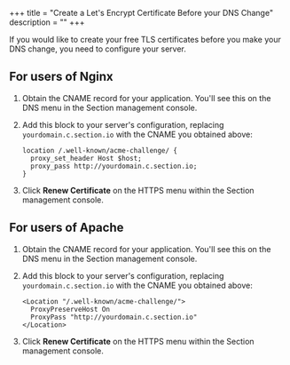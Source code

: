 +++
title = "Create a Let's Encrypt Certificate Before your DNS Change"
description = ""
+++

If you would like to create your free TLS certificates before you make your DNS change, you need to configure your server.

## For users of Nginx

1. Obtain the CNAME record for your application. You'll see this on the DNS menu in the Section management console.
1. Add this block to your server's configuration, replacing `yourdomain.c.section.io` with the CNAME you obtained above:

	```
	location /.well-known/acme-challenge/ {
	  proxy_set_header Host $host;
	  proxy_pass http://yourdomain.c.section.io;
	}
	```

1. Click **Renew Certificate** on the HTTPS menu within the Section management console.

## For users of Apache

1. Obtain the CNAME record for your application. You'll see this on the DNS menu in the Section management console.
1. Add this block to your server's configuration, replacing `yourdomain.c.section.io` with the CNAME you obtained above:

	```
	<Location "/.well-known/acme-challenge/">
	  ProxyPreserveHost On
	  ProxyPass "http://yourdomain.c.section.io"
	</Location>
	```

1. Click **Renew Certificate** on the HTTPS menu within the Section management console.